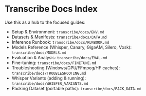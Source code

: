 # Transcribe Docs Index

Use this as a hub to the focused guides:

- Setup & Environment: `transcribe/docs/ENV.md`
- Datasets & Manifests: `transcribe/docs/DATA.md`
- Inference Runbook: `transcribe/docs/RUNBOOK.md`
- Models Reference (Whisper, Canary, GigaAM, Silero, Vosk): `transcribe/docs/MODELS.md`
- Evaluation & Analysis: `transcribe/docs/EVAL.md`
- Fine-tuning: `transcribe/docs/FINETUNE.md`
- Troubleshooting (Windows/GPU/FFmpeg/HF caches): `transcribe/docs/TROUBLESHOOTING.md`
- Whisper Variants (adding & running): `transcribe/docs/WHISPER_VARIANTS.md`
- Packing Dataset (portable paths): `transcribe/docs/PACK_DATA.md`
